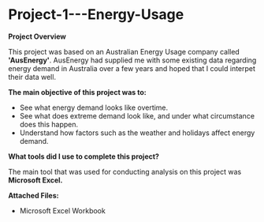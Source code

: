 # Project-1---Energy-Usage

**Project Overview**

This project was based on an Australian Energy Usage company called **'AusEnergy'**.
AusEnergy had supplied me with some existing data regarding energy demand in Australia over a few years and hoped that I could interpet their data well.


**The main objective of this project was to:**
- See what energy demand looks like overtime.
- See what does extreme demand look like, and under what circumstance does this happen.
- Understand how factors such as the weather and holidays affect energy demand.

**What tools did I use to complete this project?**

The main tool that was used for conducting analysis on this project was **Microsoft Excel.**

**Attached Files:**
- Microsoft Excel Workbook
